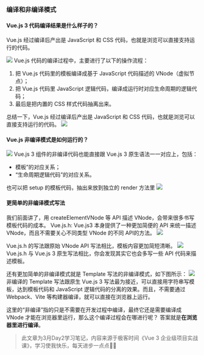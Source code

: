 ### 编译和非编译模式

#### Vue.js‌ 3 代码编译结果是什么样子的？
Vue.js 经过编译后产出是 JavaScript 和 CSS 代码，也就是浏览可以直接支持运行的代码。

![](https://static001.geekbang.org/resource/image/cb/c3/cbb0f82bc37a784d0e5d8yy94fb341c3.png?wh=1858x1032)
 Vue.js 代码的编译过程中，主要进行了以下的操作流程：
 1. 把 Vue.js 代码里的模板编译成基于 JavaScript 代码描述的 VNode（虚拟节点）；
 2. 把 Vue.js 代码里 JavaScript 逻辑代码，编译成运行时对应生命周期的逻辑代码；
 3. 最后是把内置的 CSS 样式代码抽离出来。

总结一下，Vue.js 经过编译后产出是 JavaScript 和 CSS 代码，也就是浏览可以直接支持运行的代码。
 ![](https://static001.geekbang.org/resource/image/77/48/77fb709d95e5e14c0133ed8538a8bc48.png?wh=1858x1014)

 #### Vue.js 非编译模式是如何运行的？
![](https://static001.geekbang.org/resource/image/e3/89/e3821a0bb89f29563cd78d794e59f089.png?wh=1860x1024)
Vue.js 3 组件的非编译代码也能直接跟 Vue.js 3 原生语法一一对应上，包括：
* 模板”的对应关系；
* “生命周期逻辑代码”的对应关系。

也可以把 setup 的模板代码，抽出来放到独立的 render 方法里
![](https://static001.geekbang.org/resource/image/2f/7f/2f8496a6069184e5d426131fe018aa7f.png?wh=1876x902)

#### 更简单的非编译模式写法
我们前面讲了，用 createElementVNode 等 API 描述 VNode，会带来很多书写模板代码的成本。
Vue.js.h: Vue.js3 本身提供了一种更加简便的 API 来统一描述 VNode，而且不需要关心不同类型 VNode 的不同 API的方法。
![](https://static001.geekbang.org/resource/image/c5/0b/c5a09f3867946ed95b3a23676fa11b0b.png?wh=1824x984)

Vue.js.h 的写法跟原始 VNode API 写法相比，模板内容更加简短清晰。
![](https://static001.geekbang.org/resource/image/f3/f4/f379871143e55b6e26267713491a2bf4.png?wh=1852x980)
Vue.js.h 与 Vue.js 3 原生写法相比，你会发现其实它也会多写一些 API 代码来描述模板。

还有更加简单的非编译模式就是 Template 写法的非编译模式，如下图所示：
![](https://static001.geekbang.org/resource/image/59/fb/59yye4ecd88c2bd3a1665f7df6e677fb.png?wh=1852x870)
非编译的 Template 写法跟原生 Vue.js 3 写法最为接近，可以直接用字符串写模板，达到模板代码和 JavaScript 逻辑代码的分离的效果。而且，不需要通过 Webpack、Vite 等构建器编译，就可以直接在浏览器上运行。

这里的“非编译”指的只是不需要在开发过程中编译，最终它还是需要编译成 VNode 才能在浏览器里运行，那么这个编译过程会在哪进行呢？
答案就是<b>在浏览器里进行编译</b>。

> 此文章为3月Day2学习笔记，内容来源于极客时间《Vue 3 企业级项目实战课》，学习使我快乐，每天进步一点点💪💪